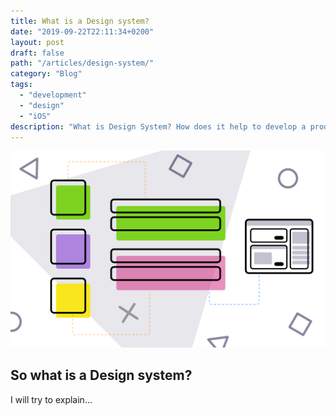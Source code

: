 ```yaml
---
title: What is a Design system?
date: "2019-09-22T22:11:34+0200"
layout: post
draft: false
path: "/articles/design-system/"
category: "Blog"
tags:
  - "development"
  - "design"
  - "iOS"
description: "What is Design System? How does it help to develop a product? In this post I will explain what is Design System and how can a developer benefit from using it"
---
```


![](./design-system.png)

## So what is a Design system?

I will try to explain...